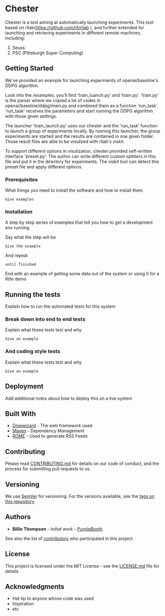 # Chester

Chester is a tool aiming at automatically launching experiments. This tool based on rllab(https://github.com/rll/rllab ), and further extended for launching and retrieving experiments in different remote machines, including:
1. Seuss
2. PSC (Pittsburgh Super Computing)

## Getting Started

We've provided an example for launching experiments of openai/baseline's DDPG algorithm.

Look into the /examples, you'll find 'train_luanch.py' and 'train.py'. 'train.py' is the parser where we copied a lot of codes in openai/baseline/ddpg/main.py and combined them as a function 'run_task'. 'run_task' receives the parameters and start running the DDPG algorithm with those given settings. 

The launcher 'train_launch.py' uses our chester and the 'run_task' function to launch a group of experiments locally. By running this launcher, the group experiments are started and the resutls are contained in one given folder. Those result files are able to be visulized with rllab's viskit. 

To support different options in visulization, chester provided self-written interface 'preset.py'. The author can write different custom splitters in this file and put it in the directory for experiments. The viskit tool can detect this preset file and apply different options. 


### Prerequisites

What things you need to install the software and how to install them

```
Give examples
```

### Installation 

A step by step series of examples that tell you how to get a development env running

Say what the step will be

```
Give the example
```

And repeat

```
until finished
```

End with an example of getting some data out of the system or using it for a little demo

## Running the tests

Explain how to run the automated tests for this system

### Break down into end to end tests

Explain what these tests test and why

```
Give an example
```

### And coding style tests

Explain what these tests test and why

```
Give an example
```

## Deployment

Add additional notes about how to deploy this on a live system

## Built With

* [Dropwizard](http://www.dropwizard.io/1.0.2/docs/) - The web framework used
* [Maven](https://maven.apache.org/) - Dependency Management
* [ROME](https://rometools.github.io/rome/) - Used to generate RSS Feeds

## Contributing

Please read [CONTRIBUTING.md](https://gist.github.com/PurpleBooth/b24679402957c63ec426) for details on our code of conduct, and the process for submitting pull requests to us.

## Versioning

We use [SemVer](http://semver.org/) for versioning. For the versions available, see the [tags on this repository](https://github.com/your/project/tags). 

## Authors

* **Billie Thompson** - *Initial work* - [PurpleBooth](https://github.com/PurpleBooth)

See also the list of [contributors](https://github.com/your/project/contributors) who participated in this project.

## License

This project is licensed under the MIT License - see the [LICENSE.md](LICENSE.md) file for details

## Acknowledgments

* Hat tip to anyone whose code was used
* Inspiration
* etc

